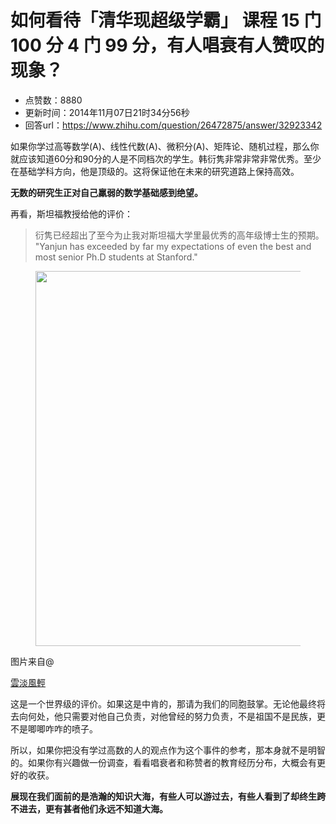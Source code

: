 # 如何看待「清华现超级学霸」 课程 15 门 100 分 4 门 99 分，有人唱衰有人赞叹的现象？
- 点赞数：8880
- 更新时间：2014年11月07日21时34分56秒
- 回答url：https://www.zhihu.com/question/26472875/answer/32923342
<body>
 <p data-pid="vi5GMTMI">如果你学过高等数学(A)、线性代数(A)、微积分(A)、矩阵论、随机过程，那么你就应该知道60分和90分的人是不同档次的学生。韩衍隽非常非常非常优秀。至少在基础学科方向，他是顶级的。这将保证他在未来的研究道路上保持高效。</p>
 <p data-pid="mAe7CRou"><b>无数的研究生正对自己羸弱的数学基础感到绝望。</b></p>
 <p data-pid="0WnK5ZtJ">再看，斯坦福教授给他的评价：</p>
 <blockquote data-pid="5XC4PkIU">
  衍隽已经超出了至今为止我对斯坦福大学里最优秀的高年级博士生的预期。
  <br>
  "Yanjun has exceeded by far my expectations of even the best and most senior Ph.D students at Stanford."
 </blockquote>
 <figure>
  <img src="https://picx.zhimg.com/50/4461d59cf70069d5c20dd2aaad882a7a_720w.jpg?source=1940ef5c" data-rawwidth="600" data-rawheight="425" data-original-token="4461d59cf70069d5c20dd2aaad882a7a" class="origin_image zh-lightbox-thumb" width="600" data-original="https://pic1.zhimg.com/4461d59cf70069d5c20dd2aaad882a7a_r.jpg?source=1940ef5c">
 </figure>
 <p data-pid="CeKxJaO7">图片来自@</p><a href="http://www.zhihu.com/people/yun-dan-feng-qing-81-30" class="internal">雲淡風輕</a>
 <br>
 <p data-pid="yELvWolr">这是一个世界级的评价。如果这是中肯的，那请为我们的同胞鼓掌。无论他最终将去向何处，他只需要对他自己负责，对他曾经的努力负责，不是祖国不是民族，更不是唧唧咋咋的喷子。</p>
 <p data-pid="KeFyYTxv">所以，如果你把没有学过高数的人的观点作为这个事件的参考，那本身就不是明智的。如果你有兴趣做一份调查，看看唱衰者和称赞者的教育经历分布，大概会有更好的收获。</p>
 <p data-pid="wm6cXgJz"><b>展现在我们面前的是浩瀚的知识大海，有些人可以游过去，有些人看到了却终生跨不进去，更有甚者他们永远不知道大海。</b></p>
</body>